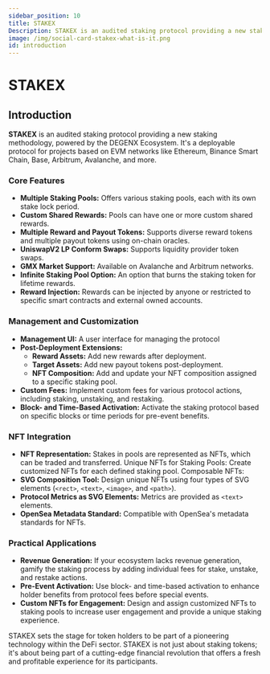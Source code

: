 ```yaml
---
sidebar_position: 10
title: STAKEX
Description: STAKEX is an audited staking protocol providing a new staking methodology, powered by the DEGENX Ecosystem. It's a deployable protocol for projects based on EVM networks like Ethereum, Binance Smart Chain, Base, Arbitrum, Avalanche, and more
image: /img/social-card-stakex-what-is-it.png
id: introduction
---
```


# STAKEX

## Introduction

**STAKEX** is an audited staking protocol providing a new staking methodology, powered by the DEGENX Ecosystem. It's a deployable protocol for projects based on EVM networks like Ethereum, Binance Smart Chain, Base, Arbitrum, Avalanche, and more.
<!-- 
STAKEX is gearing up to transform into DEGENX's premier staking platform, a move that promises to redefine the way holders of DGNX tokens can benefit. By choosing to stake your DGNX tokens on StakeX, you're not just holding them; you're putting them to work. This action entitles you to a share of the profits generated from DEGENX's suite of revenue-producing products. Although the inner workings of the protocol remain under wraps for now, the anticipation builds around what will be an unparalleled experience in the DeFi ecosystem. -->

### Core Features

- **Multiple Staking Pools:** Offers various staking pools, each with its own stake lock period.  
- **Custom Shared Rewards:** Pools can have one or more custom shared rewards.
- **Multiple Reward and Payout Tokens:** Supports diverse reward tokens and multiple payout tokens using on-chain oracles.
- **UniswapV2 LP Conform Swaps:** Supports liquidity provider token swaps.
- **GMX Market Support:** Available on Avalanche and Arbitrum networks.
- **Infinite Staking Pool Option:** An option that burns the staking token for lifetime rewards.
- **Reward Injection:** Rewards can be injected by anyone or restricted to specific smart contracts and external owned accounts.  

### Management and Customization

- **Management UI:** A user interface for managing the protocol
- **Post-Deployment Extensions:**
  - **Reward Assets:** Add new rewards after deployment.
  - **Target Assets:** Add new payout tokens post-deployment.
  - **NFT Composition:** Add and update your NFT composition assigned to a specific staking pool.
- **Custom Fees:** Implement custom fees for various protocol actions, including staking, unstaking, and restaking.
- **Block- and Time-Based Activation:** Activate the staking protocol based on specific blocks or time periods for pre-event benefits.

### NFT Integration

- **NFT Representation:** Stakes in pools are represented as NFTs, which can be traded and transferred. Unique NFTs for Staking Pools: Create customized NFTs for each defined staking pool. Composable NFTs:
- **SVG Composition Tool:** Design unique NFTs using four types of SVG elements (`<rect>`, `<text>`, `<image>`, and `<path>`).
- **Protocol Metrics as SVG Elements:** Metrics are provided as `<text>` elements.
- **OpenSea Metadata Standard:** Compatible with OpenSea's metadata standards for NFTs.

### Practical Applications

- **Revenue Generation:** If your ecosystem lacks revenue generation, gamify the staking process by adding individual fees for stake, unstake, and restake actions.
- **Pre-Event Activation:** Use block- and time-based activation to enhance holder benefits from protocol fees before special events.
- **Custom NFTs for Engagement:** Design and assign customized NFTs to staking pools to increase user engagement and provide a unique staking experience.  

<!-- 
--- 

For newcomers to the crypto scene, here's a breakdown of what this all means:

- **Staking:** This refers to the process of locking up a certain amount of your cryptocurrency tokens (e.g. DGNX tokens) in a smart contract to support the operation of a blockchain network. In return for your contribution, you earn rewards, often in the form of additional tokens.

- **DGNX Tokens:** These are the native tokens of the DEGENX platform. Holding these tokens not only signifies your stake in the ecosystem but also enables you to participate in staking and earn rewards.

- **Revenue-Generating Products:** DEGENX operates various products or services that generate income. This could include anything from transaction fees on a decentralised exchange, yields from lending protocols, or profits from other DeFi products. -->

STAKEX sets the stage for token holders to be part of a pioneering technology within the DeFi sector. STAKEX is not just about staking tokens; it's about being part of a cutting-edge financial revolution that offers a fresh and profitable experience for its participants.
